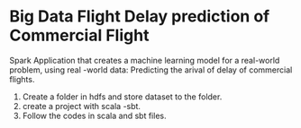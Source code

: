 # Big Data Flight Delay prediction of Commercial Flight
Spark Application that creates a machine learning model for a real-world problem, using real -world data: Predicting the arival of delay of commercial flights.

1. Create a folder in hdfs and store dataset to the folder.<br/>
2. create a project with scala -sbt.<br/>
3. Follow the codes in scala and sbt files.<br/>
